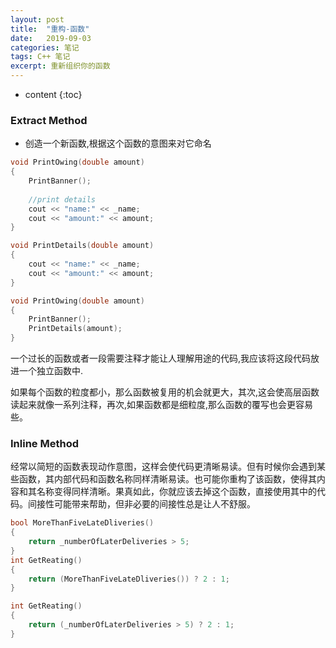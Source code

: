 ```yaml
---
layout: post
title:  "重构-函数"
date:   2019-09-03 
categories: 笔记
tags: C++ 笔记
excerpt: 重新组织你的函数
---
```


* content
{:toc}

### Extract Method

* 创造一个新函数,根据这个函数的意图来对它命名

```cpp
void PrintOwing(double amount)
{
	PrintBanner();
	
	//print details
	cout << "name:" << _name;
	cout << "amount:" << amount;
}
```

```cpp
void PrintDetails(double amount)
{
	cout << "name:" << _name;
	cout << "amount:" << amount;
}

void PrintOwing(double amount)
{
	PrintBanner();
	PrintDetails(amount);
}
```

一个过长的函数或者一段需要注释才能让人理解用途的代码,我应该将这段代码放进一个独立函数中.  

如果每个函数的粒度都小，那么函数被复用的机会就更大，其次,这会使高层函数读起来就像一系列注释，再次,如果函数都是细粒度,那么函数的覆写也会更容易些。  

### Inline Method

经常以简短的函数表现动作意图，这样会使代码更清晰易读。但有时候你会遇到某些函数，其内部代码和函数名称同样清晰易读。也可能你重构了该函数，使得其内容和其名称变得同样清晰。果真如此，你就应该去掉这个函数，直接使用其中的代码。间接性可能带来帮助，但非必要的间接性总是让人不舒服。

```cpp
bool MoreThanFiveLateDliveries()
{
	return _numberOfLaterDeliveries > 5;
}
int GetReating()
{
	return (MoreThanFiveLateDliveries()) ? 2 : 1;
}

```

```cpp
int GetReating()
{
	return (_numberOfLaterDeliveries > 5) ? 2 : 1;
}
```

